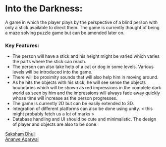 # Into the Darkness:
A game in which the player plays by the perspective of a blind person with only a stick available to direct them.
The game is currently thought of being a maze solving puzzle game but can be amended later on.

### Key Features:
- The person will have a stick and his height might be varied which varies the parts where the stick can reach.
- The person can also take help of a cat or dog in some levels. Various levels will be introduced into the game.
- There will be proximity sounds that will also help him in moving around.
- As he hits the objects with his stick, he will see sense the objects boundaries which will be shown as red impressions in the complete dark world as seen by him and the impressions will always fade away quickly whose time will increase as the person progresses.
- The game is currently 2D but can be easily extended to 3D.
- Integration of different platforms can also be done using unity. < this might probably fetch us a lot of marks >
- Database handling and UI should be cute and minimalistic. The design of player and objects are also to be done.


[Saksham Dhull](https://github.com/Dhull442) 
<br>
[Ananye Agarwal](https://github.com/anag004)

